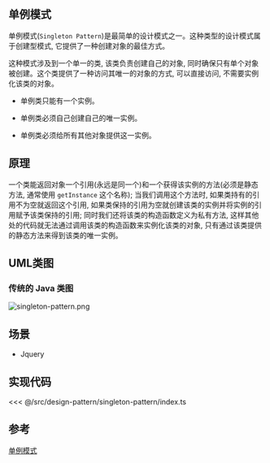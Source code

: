 ## 单例模式

单例模式(`Singleton Pattern`)是最简单的设计模式之一。这种类型的设计模式属于创建型模式, 它提供了一种创建对象的最佳方式。

这种模式涉及到一个单一的类, 该类负责创建自己的对象, 同时确保只有单个对象被创建。这个类提供了一种访问其唯一的对象的方式, 可以直接访问, 不需要实例化该类的对象。

- 单例类只能有一个实例。

- 单例类必须自己创建自己的唯一实例。

- 单例类必须给所有其他对象提供这一实例。

## 原理

一个类能返回对象一个引用(永远是同一个)和一个获得该实例的方法(必须是静态方法, 通常使用 `getInstance` 这个名称); 当我们调用这个方法时, 如果类持有的引用不为空就返回这个引用, 如果类保持的引用为空就创建该类的实例并将实例的引用赋予该类保持的引用; 同时我们还将该类的构造函数定义为私有方法, 这样其他处的代码就无法通过调用该类的构造函数来实例化该类的对象, 只有通过该类提供的静态方法来得到该类的唯一实例。

## UML类图

### 传统的 Java 类图

![singleton-pattern.png](~@images/src/design-pattern/singleton-pattern/images/singleton-pattern.png)

## 场景

- Jquery

## 实现代码

<<< @/src/design-pattern/singleton-pattern/index.ts

## 参考

[单例模式](https://zh.wikipedia.org/wiki/%E5%8D%95%E4%BE%8B%E6%A8%A1%E5%BC%8F)